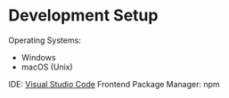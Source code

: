 # Development Setup

Operating Systems: 
 - Windows
 - macOS (Unix)

IDE: [Visual Studio Code](https://code.visualstudio.com/)
Frontend Package Manager: npm